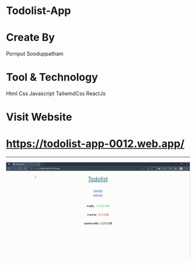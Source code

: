 # Todolist-App
# Create By
Pornput Sooduppatham
# Tool & Technology
Html Css Javascript TailwindCss ReactJs
# Visit Website
# https://todolist-app-0012.web.app/


---
<p align="center">
<a href="https://todolist-app-0012.web.app/">
<img src="Todolist App.gif" alt="" width="650" align="center"/>
</a>
</p>
